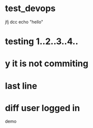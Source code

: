 # test_devops
jfj
dcc
echo "hello"
# testing 1..2..3..4..
# y it is not commiting
# last line
# diff user logged in 
demo
